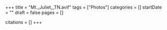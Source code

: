 +++
title = "Mt._Juliet,_TN.avif"
tags = ["Photos"]
categories = []
startDate = ""
draft = false
pages = []

citations = []
+++
